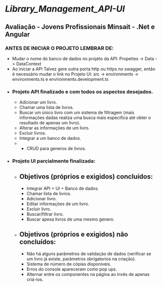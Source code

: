 
# _Library_Management_API-UI_
## Avaliação - Jovens Profissionais Minsait - .Net e Angular
### ANTES DE INICIAR O PROJETO LEMBRAR DE:
  * Mudar o nome do banco de dados no projeto da API: Propeties -> Data -> DataContext
  * Ao iniciar a API Talvez gere outra porta http ou https no swagger, então é necessário mudar o link no Projeto UI: src -> environments -> environments.ts e environments.development.ts
* ### Projeto API finalizado e com todos os aspectos desejados.
   * Adicionar um livro.
   * Chamar uma lista de livros.
   * Buscar um único livro com um sistema de filtragem (mais informações dadas realiza uma busca mais especifica até obter o resultado de apenas um livro).
   * Alterar as informações de um livro.
   * Excluir livros.
   * Integrar a um banco de dados.
   * + CRUD para generos de livros.
* ### Projeto UI parcialmente finalizada:
   * ## Objetivos (próprios e exigidos) concluídos:
      * Integrar API + UI + Banco de dados.
      * Chamar lista de livros.
      * Adicionar livro.
      * Editar informações de um livro.
      * Excluir livro.
      * Buscar/filtrar livro.
      * Buscar apesa livros de uma mesmo genero.
    * ## Objetivos (próprios e exigidos) não concluídos:
      * Não há alguns parâmetros de validação de dados (verificar se um livro já existe, parâmetros obrigatorios na criação).
      * Sistema de número de cópias disponíveis.
      * Erros do console apareceram como pop ups.
      * Alternar entre os componentes na página ao invés de apenas criá-los.
      
    


